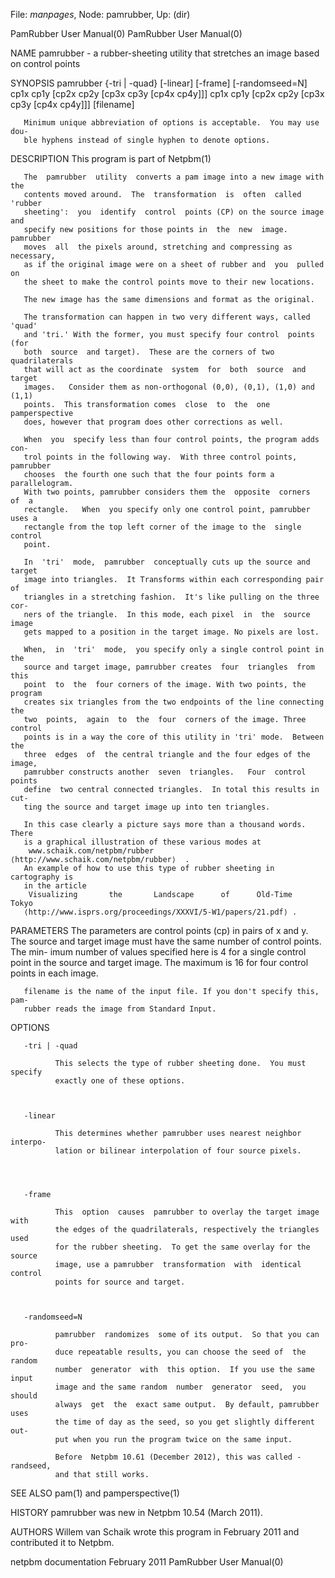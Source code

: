 File: *manpages*,  Node: pamrubber,  Up: (dir)

PamRubber User Manual(0)                              PamRubber User Manual(0)



<!DOCTYPE HTML PUBLIC "-//W3C//DTD HTML 3.2//EN">




NAME
       pamrubber  - a rubber-sheeting utility that stretches an image based on
       control points


SYNOPSIS
       pamrubber {-tri | -quad} [-linear] [-frame] [-randomseed=N]  cp1x  cp1y
       [cp2x  cp2y  [cp3x  cp3y  [cp4x cp4y]]] cp1x cp1y [cp2x cp2y [cp3x cp3y
       [cp4x cp4y]]] [filename]

       Minimum unique abbreviation of options is acceptable.  You may use dou-
       ble hyphens instead of single hyphen to denote options.


DESCRIPTION
       This program is part of Netpbm(1)

       The  pamrubber  utility  converts a pam image into a new image with the
       contents moved around.  The  transformation  is  often  called  'rubber
       sheeting':  you  identify  control  points (CP) on the source image and
       specify new positions for those points in  the  new  image.   pamrubber
       moves  all  the pixels around, stretching and compressing as necessary,
       as if the original image were on a sheet of rubber and  you  pulled  on
       the sheet to make the control points move to their new locations.

       The new image has the same dimensions and format as the original.

       The transformation can happen in two very different ways, called 'quad'
       and 'tri.' With the former, you must specify four control  points  (for
       both  source  and target).  These are the corners of two quadrilaterals
       that will act as the coordinate  system  for  both  source  and  target
       images.   Consider them as non-orthogonal (0,0), (0,1), (1,0) and (1,1)
       points.  This transformation comes  close  to  the  one  pamperspective
       does, however that program does other corrections as well.

       When  you  specify less than four control points, the program adds con-
       trol points in the following way.  With three control points, pamrubber
       chooses  the fourth one such that the four points form a parallelogram.
       With two points, pamrubber considers them the  opposite  corners  of  a
       rectangle.   When  you specify only one control point, pamrubber uses a
       rectangle from the top left corner of the image to the  single  control
       point.

       In  'tri'  mode,  pamrubber  conceptually cuts up the source and target
       image into triangles.  It Transforms within each corresponding pair  of
       triangles in a stretching fashion.  It's like pulling on the three cor-
       ners of the triangle.  In this mode, each pixel  in  the  source  image
       gets mapped to a position in the target image. No pixels are lost.

       When,  in  'tri'  mode,  you specify only a single control point in the
       source and target image, pamrubber creates  four  triangles  from  this
       point  to  the  four corners of the image. With two points, the program
       creates six triangles from the two endpoints of the line connecting the
       two  points,  again  to  the  four  corners of the image. Three control
       points is in a way the core of this utility in 'tri' mode.  Between the
       three  edges  of  the central triangle and the four edges of the image,
       pamrubber constructs another  seven  triangles.   Four  control  points
       define  two central connected triangles.  In total this results in cut-
       ting the source and target image up into ten triangles.

       In this case clearly a picture says more than a thousand words.   There
       is a graphical illustration of these various modes at
        www.schaik.com/netpbm/rubber  ⟨http://www.schaik.com/netpbm/rubber⟩  .
       An example of how to use this type of rubber sheeting in cartography is
       in the article
        Visualizing       the       Landscape      of      Old-Time      Tokyo
       ⟨http://www.isprs.org/proceedings/XXXVI/5-W1/papers/21.pdf⟩ .



PARAMETERS
       The parameters are control points (cp) in pairs of x and y.  The source
       and target image must have the same number of control points.  The min-
       imum number of values specified here is 4 for a single control point in
       the source and target image.  The maximum is 16 for four control points
       in each image.


       filename is the name of the input file. If you don't specify this, pam-
       rubber reads the image from Standard Input.



OPTIONS
       <dl compact="compact">


       -tri | -quad

              This selects the type of rubber sheeting done.  You must specify
              exactly one of these options.



       -linear

              This determines whether pamrubber uses nearest neighbor interpo-
              lation or bilinear interpolation of four source pixels.




       -frame

              This  option  causes  pamrubber to overlay the target image with
              the edges of the quadrilaterals, respectively the triangles used
              for the rubber sheeting.  To get the same overlay for the source
              image, use a pamrubber  transformation  with  identical  control
              points for source and target.



       -randomseed=N

              pamrubber  randomizes  some of its output.  So that you can pro-
              duce repeatable results, you can choose the seed of  the  random
              number  generator  with  this option.  If you use the same input
              image and the same random  number  generator  seed,  you  should
              always  get  the  exact same output.  By default, pamrubber uses
              the time of day as the seed, so you get slightly different  out-
              put when you run the program twice on the same input.

              Before  Netpbm 10.61 (December 2012), this was called -randseed,
              and that still works.







SEE ALSO
       pam(1)
        and pamperspective(1)




HISTORY
       pamrubber was new in Netpbm 10.54 (March 2011).



AUTHORS
       Willem van Schaik wrote this program in February 2011  and  contributed
       it to Netpbm.



netpbm documentation             February 2011        PamRubber User Manual(0)
